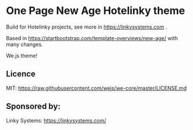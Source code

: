 # One Page New Age Hotelinky theme

Build for Hotelinky projects, see more in https://linkysystems.com .

Based in https://startbootstrap.com/template-overviews/new-age/ with many changes.

We.js theme!

## Licence

MIT: https://raw.githubusercontent.com/wejs/we-core/master/LICENSE.md

## Sponsored by:

Linky Systems: https://linkysystems.com/
